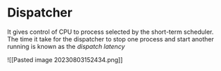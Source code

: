 # Dispatcher

It gives control of CPU to process selected by the short-term scheduler.
The time it take for the dispatcher to stop one process and start another running is known as the *dispatch latency*

![[Pasted image 20230803152434.png]]
